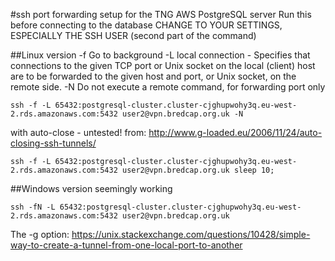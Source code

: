 #ssh port forwarding setup for the TNG AWS PostgreSQL server
Run this before connecting to the database
CHANGE TO YOUR SETTINGS, ESPECIALLY THE SSH USER (second part of the command)

##Linux version
-f Go to background
-L local connection - Specifies that connections to the given TCP port or Unix socket on the local (client) host are to be forwarded to the given host and port, or Unix socket, on the remote side.
-N Do not execute a remote command, for forwarding port only

    ssh -f -L 65432:postgresql-cluster.cluster-cjghupwohy3q.eu-west-2.rds.amazonaws.com:5432 user2@vpn.bredcap.org.uk -N

with auto-close - untested! from: http://www.g-loaded.eu/2006/11/24/auto-closing-ssh-tunnels/
    
    ssh -f -L 65432:postgresql-cluster.cluster-cjghupwohy3q.eu-west-2.rds.amazonaws.com:5432 user2@vpn.bredcap.org.uk sleep 10;


##Windows version
seemingly working

    ssh -fN -L 65432:postgresql-cluster.cluster-cjghupwohy3q.eu-west-2.rds.amazonaws.com:5432 user2@vpn.bredcap.org.uk



The -g option:
https://unix.stackexchange.com/questions/10428/simple-way-to-create-a-tunnel-from-one-local-port-to-another
